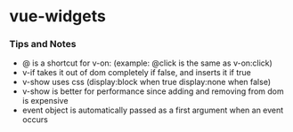 # vue-widgets

### Tips and Notes
- @ is a shortcut for v-on: (example: @click is the same as v-on:click)
- v-if takes it out of dom completely if false, and inserts it if true
- v-show uses css (display:block when true display:none when false)
- v-show is better for performance since adding and removing from dom is expensive
- event object is automatically passed as a first argument when an event occurs